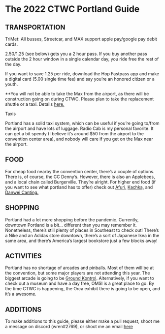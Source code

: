 # The 2022 CTWC Portland Guide

## TRANSPORTATION

TriMet:
All busses, Streetcar, and MAX support apple pay/google pay debit cards. 

2.50/1.25 (see below) gets you a 2 hour pass. If you buy another pass outside the 2 hour window in a single calendar day, you ride free the rest of the day. 

If you want to save 1.25 per ride, download the Hop Fastpass app and make a digital card (5.00 single time fee) and say you’re an honored citizen or a youth. 

**You will not be able to take the Max from the airport, as there will be construction going on during CTWC. Please plan to take the replacement shuttle or a taxi. Details [here.](https://trimet.org/alerts/2023/index.htm)

Taxis

Portland has a solid taxi system, which can be useful if you’re going to/from the airport and have lots of luggage. Radio Cab is my personal favorite. It can get a bit spendy (I believe it’s around $50 from the airport to the convention center area), and nobody will care if you get on the Max near the airport. 


## FOOD

For cheap food nearby the convention center, there’s a couple of options. There is, of course, the CC Denny’s. However, there is also an Applebees, and a local chain called Burgerville. They’re alright. For higher end food (if you want to see what portland has to offer) check out [Afuri,](https://afuri.us/) [Kachka,](http://www.kachkapdx.com/) and [Danwei Canting.](https://www.danweicanting.com/) 

## SHOPPING

Portland had a lot more shopping before the pandemic. Currently, downtown Portland is a bit… different than you may remember it. Nonetheless, there’s still plenty of places in Southeast to check out! There’s a Nike and an Adidas store downtown, there’s a sort of Japanese Ikea in the same area, and there’s America’s largest bookstore just a few blocks away!

## ACTIVITIES

Portland has no shortage of arcades and pinballs. Most of them will be at the convention, but some major players are not attending this year. The biggest arcade is going to be [Ground Kontrol](https://groundkontrol.com/games/). Alternatively, if you want to check out a museum and have a day free, OMSI is a great place to go. By the time CTWC is happening, the Orca exhibit there is going to be open, and it’s a awesome.

## ADDITIONS

To make additions to this guide, please either make a pull request, shoot me a message on discord (wren#2769), or shoot me an email [here](mailto:wrensor@protonmail.com)
